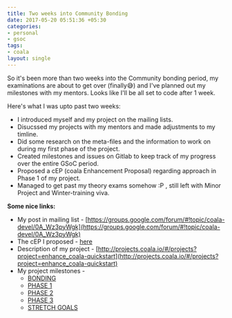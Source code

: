 ```yaml
---
title: Two weeks into Community Bonding
date: 2017-05-20 05:51:36 +05:30
categories:
- personal
- gsoc
tags:
- coala
layout: single
---
```


So it's been more than two weeks into the Community bonding period, my examinations are about to get over (finally:sweat_smile:) and I've planned out my milestones with my mentors. Looks like I'll be all set to code after 1 week.

Here's what I was upto past two weeks:

- I introduced myself and my project on the mailing lists.
- Disucssed my projects with my mentors and made adjustments to my timline.
- Did some research on the meta-files and the information to work on during my first phase of the project.
- Created milestones and issues on Gitlab to keep track of my progress over the entire GSoC period.
- Proposed a cEP (coala Enhancement Proposal) regarding approach in Phase 1 of my project.
- Managed to get past my theory exams somehow :P , still left with Minor Project and Winter-training viva.

**Some nice links:**

- My post in mailing list - [https://groups.google.com/forum/#!topic/coala-devel/0A_Wz3pyWgk](https://groups.google.com/forum/#!topic/coala-devel/0A_Wz3pyWgk)
- The cEP I proposed - [here](https://github.com/satwikkansal/cEPs/blob/f5f7ac61d263de759be47414fe6a210fae1c84c0/cEP-0009.md)
- Description of my project - [http://projects.coala.io/#/projects?project=enhance_coala-quickstart](http://projects.coala.io/#/projects?project=enhance_coala-quickstart)
- My project milestones -
    - [BONDING](https://gitlab.com/coala/GSoC-2017/milestones/6)
    - [PHASE 1](https://gitlab.com/coala/GSoC-2017/milestones/20)
    - [PHASE 2](https://gitlab.com/coala/GSoC-2017/milestones/21)
    - [PHASE 3](https://gitlab.com/coala/GSoC-2017/milestones/22)
    - [STRETCH GOALS](https://gitlab.com/coala/GSoC-2017/milestones/41)

